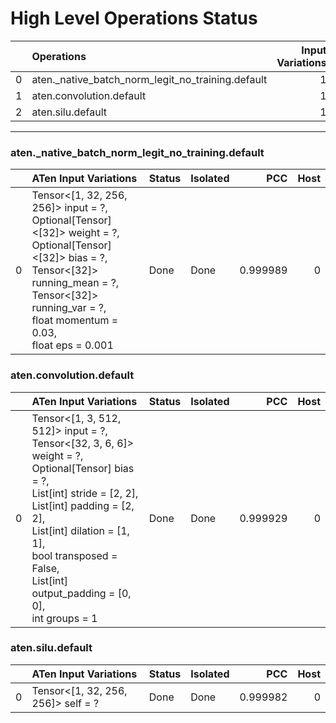 # High Level Operations Status
|    | Operations                                        |   Input Variations |   Converted |   Removed |   Fallback | Completed   |   Score |
|---:|:--------------------------------------------------|-------------------:|------------:|----------:|-----------:|:------------|--------:|
|  0 | aten._native_batch_norm_legit_no_training.default |                  1 |           1 |         0 |          0 | ✅          |       1 |
|  1 | aten.convolution.default                          |                  1 |           1 |         0 |          0 | ✅          |       1 |
|  2 | aten.silu.default                                 |                  1 |           1 |         0 |          0 | ✅          |       1 |
***
### aten._native_batch_norm_legit_no_training.default
|    | ATen Input Variations                                                                                                                                                                                                            | Status   | Isolated   |      PCC |   Host |
|---:|:---------------------------------------------------------------------------------------------------------------------------------------------------------------------------------------------------------------------------------|:---------|:-----------|---------:|-------:|
|  0 | Tensor<[1, 32, 256, 256]> input = ?,<br>Optional[Tensor]<[32]> weight = ?,<br>Optional[Tensor]<[32]> bias = ?,<br>Tensor<[32]> running_mean = ?,<br>Tensor<[32]> running_var = ?,<br>float momentum = 0.03,<br>float eps = 0.001 | Done     | Done       | 0.999989 |      0 |
### aten.convolution.default
|    | ATen Input Variations                                                                                                                                                                                                                                                                   | Status   | Isolated   |      PCC |   Host |
|---:|:----------------------------------------------------------------------------------------------------------------------------------------------------------------------------------------------------------------------------------------------------------------------------------------|:---------|:-----------|---------:|-------:|
|  0 | Tensor<[1, 3, 512, 512]> input = ?,<br>Tensor<[32, 3, 6, 6]> weight = ?,<br>Optional[Tensor] bias = ?,<br>List[int] stride = [2, 2],<br>List[int] padding = [2, 2],<br>List[int] dilation = [1, 1],<br>bool transposed = False,<br>List[int] output_padding = [0, 0],<br>int groups = 1 | Done     | Done       | 0.999929 |      0 |
### aten.silu.default
|    | ATen Input Variations              | Status   | Isolated   |      PCC |   Host |
|---:|:-----------------------------------|:---------|:-----------|---------:|-------:|
|  0 | Tensor<[1, 32, 256, 256]> self = ? | Done     | Done       | 0.999982 |      0 |

